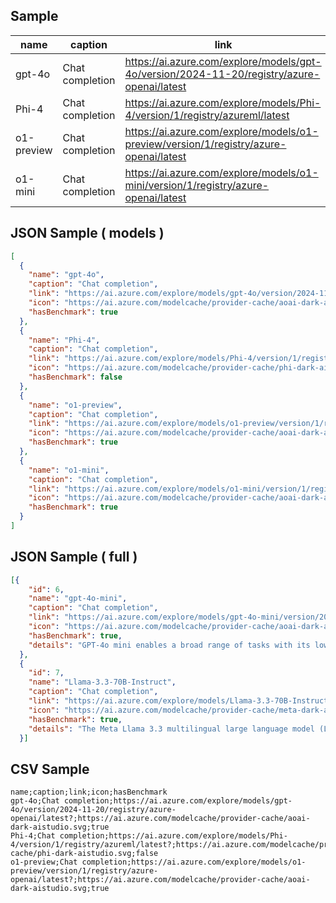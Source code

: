 
## Sample
| **name**                                                                                        | **caption**                                                            | **link**                                                                                                                                                                   | **icon**                                                                      | **hasBenchmark** |
|-------------------------------------------------------------------------------------------------|------------------------------------------------------------------------|----------------------------------------------------------------------------------------------------------------------------------------------------------------------------|-------------------------------------------------------------------------------|------------------|
| gpt-4o                                                                                          | Chat completion                                                        | https://ai.azure.com/explore/models/gpt-4o/version/2024-11-20/registry/azure-openai/latest                                                                                | https://ai.azure.com/modelcache/provider-cache/aoai-dark-aistudio.svg         | true             |
| Phi-4                                                                                           | Chat completion                                                        | https://ai.azure.com/explore/models/Phi-4/version/1/registry/azureml/latest                                                                                               | https://ai.azure.com/modelcache/provider-cache/phi-dark-aistudio.svg          | false            |
| o1-preview                                                                                      | Chat completion                                                        | https://ai.azure.com/explore/models/o1-preview/version/1/registry/azure-openai/latest                                                                                     | https://ai.azure.com/modelcache/provider-cache/aoai-dark-aistudio.svg         | true             |
| o1-mini                                                                                         | Chat completion                                                        | https://ai.azure.com/explore/models/o1-mini/version/1/registry/azure-openai/latest                                                                                        | https://ai.azure.com/modelcache/provider-cache/aoai-dark-aistudio.svg         | true             |



## JSON Sample ( models )
``` json
[
  {
    "name": "gpt-4o",
    "caption": "Chat completion",
    "link": "https://ai.azure.com/explore/models/gpt-4o/version/2024-11-20/registry/azure-openai/latest?",
    "icon": "https://ai.azure.com/modelcache/provider-cache/aoai-dark-aistudio.svg",
    "hasBenchmark": true
  },
  {
    "name": "Phi-4",
    "caption": "Chat completion",
    "link": "https://ai.azure.com/explore/models/Phi-4/version/1/registry/azureml/latest?",
    "icon": "https://ai.azure.com/modelcache/provider-cache/phi-dark-aistudio.svg",
    "hasBenchmark": false
  },
  {
    "name": "o1-preview",
    "caption": "Chat completion",
    "link": "https://ai.azure.com/explore/models/o1-preview/version/1/registry/azure-openai/latest?",
    "icon": "https://ai.azure.com/modelcache/provider-cache/aoai-dark-aistudio.svg",
    "hasBenchmark": true
  },
  {
    "name": "o1-mini",
    "caption": "Chat completion",
    "link": "https://ai.azure.com/explore/models/o1-mini/version/1/registry/azure-openai/latest?",
    "icon": "https://ai.azure.com/modelcache/provider-cache/aoai-dark-aistudio.svg",
    "hasBenchmark": true
  }
]
```
## JSON Sample ( full )
``` json
[{
    "id": 6,
    "name": "gpt-4o-mini",
    "caption": "Chat completion",
    "link": "https://ai.azure.com/explore/models/gpt-4o-mini/version/2024-07-18/registry/azure-openai/latest?",
    "icon": "https://ai.azure.com/modelcache/provider-cache/aoai-dark-aistudio.svg",
    "hasBenchmark": true,
    "details": "GPT-4o mini enables a broad range of tasks with its low cost and latency, such as applications that chain or parallelize multiple model calls (e.g., calling multiple APIs), pass a large volume of context to the model (e.g., full code base or conversation history), or interact with customers through fast, real-time text responses (e.g., customer support chatbots).\nToday, GPT-4o mini supports text and vision in the API, with support for text, image, video and audio inputs and outputs coming in the future. The model has a context window of 128K tokens and knowledge up to October 2023. Thanks to the improved tokenizer shared with GPT-4o, handling non-English text is now even more cost effective.\nGPT-4o mini surpasses GPT-3.5 Turbo and other small models on academic benchmarks across both textual intelligence and multimodal reasoning, and supports the same range of languages as GPT-4o. It also demonstrates strong performance in function calling, which can enable developers to build applications that fetch data or take actions with external systems, and improved long-context performance compared to GPT-3.5 Turbo.\nResources\nOpenAI announcement"
  },
  {
    "id": 7,
    "name": "Llama-3.3-70B-Instruct",
    "caption": "Chat completion",
    "link": "https://ai.azure.com/explore/models/Llama-3.3-70B-Instruct/version/3/registry/azureml-meta/latest?",
    "icon": "https://ai.azure.com/modelcache/provider-cache/meta-dark-aistudio.svg",
    "hasBenchmark": true,
    "details": "The Meta Llama 3.3 multilingual large language model (LLM) is a pretrained and instruction tuned generative model in 70B (text in/text out). The Llama 3.3 instruction tuned text only model is optimized for multilingual dialogue use cases and outperform many of the available open source and closed chat models on common industry benchmarks.\nBuilt with Llama\nModel Architecture: Llama 3.3 is an auto-regressive language model that uses an optimized transformer architecture. The tuned versions use supervised fine-tuning (SFT) and reinforcement learning with human feedback (RLHF) to align with human preferences for helpfulness and safety.\nTraining Data\nParams\nInput modalities\nOutput modalities\nContext length\nGQA\nToken count\nKnowledge cutoff\nLlama 3.3 (text only)A new mix of publicly available online data.70BMultilingual TextMultilingual Text and code128kYes15T+*December 2023\n*Token counts refer to pretraining data only. All model versions use Grouped-Query Attention (GQA) for improved inference scalability."
  }]
```

## CSV Sample
```csv
name;caption;link;icon;hasBenchmark
gpt-4o;Chat completion;https://ai.azure.com/explore/models/gpt-4o/version/2024-11-20/registry/azure-openai/latest?;https://ai.azure.com/modelcache/provider-cache/aoai-dark-aistudio.svg;true
Phi-4;Chat completion;https://ai.azure.com/explore/models/Phi-4/version/1/registry/azureml/latest?;https://ai.azure.com/modelcache/provider-cache/phi-dark-aistudio.svg;false
o1-preview;Chat completion;https://ai.azure.com/explore/models/o1-preview/version/1/registry/azure-openai/latest?;https://ai.azure.com/modelcache/provider-cache/aoai-dark-aistudio.svg;true
```


